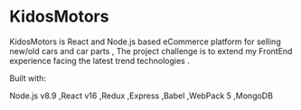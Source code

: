 # KidosMotors
KidosMotors is React and Node.js based eCommerce platform for selling new/old cars and car parts ,
The project challenge is to extend my FrontEnd experience facing the latest trend technologies . 

Built with:

Node.js v8.9
,React v16
,Redux
,Express
,Babel
,WebPack 5
,MongoDB
